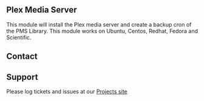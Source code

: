Plex Media Server
-----------------
This module will install the Plex media server and create a backup cron of the PMS Library.
This module works on Ubuntu, Centos, Redhat, Fedora and Scientific.



Contact
-------


Support
-------

Please log tickets and issues at our [Projects site](http://projects.example.com)
